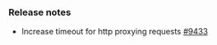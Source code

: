 ### Release notes

<!-- Please add your release notes in the following format:
- My change description (#PR)
-->
- Increase timeout for http proxying requests [#9433](https://github.com/Azure/azure-functions-host/pull/9433)
